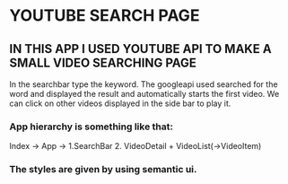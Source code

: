 # YOUTUBE SEARCH PAGE

## IN THIS APP I USED YOUTUBE API TO MAKE A SMALL VIDEO SEARCHING PAGE
In the searchbar type the keyword.
The googleapi used searched for the word and displayed the result and automatically starts the first video.
We can click on other videos displayed in the side bar to play it.

### App hierarchy is something like that:

Index -> App -> 1.SearchBar 2. VideoDetail + VideoList(->VideoItem)

### The styles are given by using semantic ui.